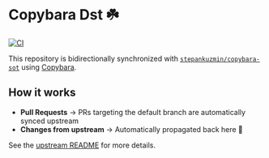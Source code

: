 # Copybara Dst ☘️

[![CI](https://github.com/stepankuzmin/copybara-dst/actions/workflows/ci.yml/badge.svg)](https://github.com/stepankuzmin/copybara-dst/actions/workflows/ci.yml)

This repository is bidirectionally synchronized with [`stepankuzmin/copybara-sot`](https://github.com/stepankuzmin/copybara-sot) using [Copybara](https://github.com/google/copybara/).

## How it works

- **Pull Requests** → PRs targeting the default branch are automatically synced upstream
- **Changes from upstream** → Automatically propagated back here 🚀

See the [upstream README](https://github.com/stepankuzmin/copybara-sot/tree/main?tab=readme-ov-file) for more details.

